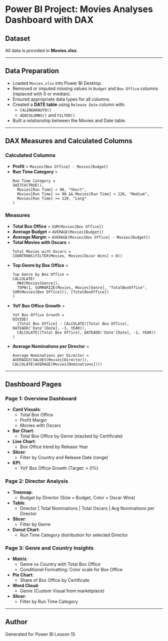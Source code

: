 # Power BI Project: Movies Analyses Dashboard with DAX

## Dataset
All data is provided in **Movies.xlsx**.

---

## Data Preparation
- Loaded `Movies.xlsx` into Power BI Desktop.
- Removed or imputed missing values in `Budget` and `Box Office` columns (replaced with 0 or median).
- Ensured appropriate data types for all columns.
- Created a **DATE table** using `Release Date` column with:
  - `CALENDARAUTO()`
  - `ADDCOLUMNS()` and `FILTER()`
- Built a relationship between the Movies and Date table.

---

## DAX Measures and Calculated Columns

### Calculated Columns
- **Profit** = `Movies[Box Office] - Movies[Budget]`
- **Run Time Category** =
  ````
  Run Time Category = 
  SWITCH(TRUE(),
    Movies[Run Time] < 90, "Short",
    Movies[Run Time] >= 90 && Movies[Run Time] < 120, "Medium",
    Movies[Run Time] >= 120, "Long"
  )
  ````

### Measures
- **Total Box Office** = `SUM(Movies[Box Office])`
- **Average Budget** = `AVERAGE(Movies[Budget])`
- **Average Margin** = `AVERAGE(Movies[Box Office] - Movies[Budget])`
- **Total Movies with Oscars** =
  ````
  Total Movies with Oscars = 
  COUNTROWS(FILTER(Movies, Movies[Oscar Wins] > 0))
  ````
- **Top Genre by Box Office** =
  ````
  Top Genre by Box Office = 
  CALCULATE(
    MAX(Movies[Genre]),
    TOPN(1, SUMMARIZE(Movies, Movies[Genre], "TotalBoxOffice", SUM(Movies[Box Office])), [TotalBoxOffice])
  )
  ````
- **YoY Box Office Growth** =
  ````
  YoY Box Office Growth = 
  DIVIDE(
    [Total Box Office] - CALCULATE([Total Box Office], DATEADD('Date'[Date], -1, YEAR)),
    CALCULATE([Total Box Office], DATEADD('Date'[Date], -1, YEAR))
  )
  ````
- **Average Nominations per Director** =
  ````
  Average Nominations per Director = 
  AVERAGEX(VALUES(Movies[Director]), CALCULATE(AVERAGE(Movies[Nominations])))
  ````

---

## Dashboard Pages

### Page 1: Overview Dashboard
- **Card Visuals**:
  - Total Box Office
  - Profit Margin
  - Movies with Oscars
- **Bar Chart**:
  - Total Box Office by Genre (stacked by Certificate)
- **Line Chart**:
  - Box Office trend by Release Year
- **Slicer**:
  - Filter by Country and Release Date (range)
- **KPI**:
  - YoY Box Office Growth (Target: > 0%)

### Page 2: Director Analysis
- **Treemap**:
  - Budget by Director (Size = Budget, Color = Oscar Wins)
- **Table**:
  - Director | Total Nominations | Total Oscars | Avg Nominations per Director
- **Slicer**:
  - Filter by Genre
- **Donut Chart**:
  - Run Time Category distribution for selected Director

### Page 3: Genre and Country Insights
- **Matrix**:
  - Genre vs Country with Total Box Office
  - Conditional Formatting: Color scale for Box Office
- **Pie Chart**:
  - Share of Box Office by Certificate
- **Word Cloud**:
  - Genre (Custom Visual from marketplace)
- **Slicer**:
  - Filter by Run Time Category

---

## Author
Generated for Power BI Lesson 15